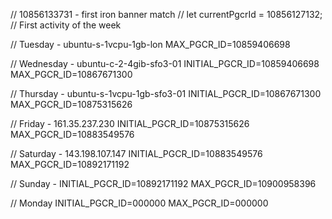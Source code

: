 // 10856133731 - first iron banner match
// let currentPgcrId = 10856127132; // First activity of the week

// Tuesday - ubuntu-s-1vcpu-1gb-lon
MAX_PGCR_ID=10859406698

// Wednesday - ubuntu-c-2-4gib-sfo3-01
INITIAL_PGCR_ID=10859406698
MAX_PGCR_ID=10867671300

// Thursday - ubuntu-s-1vcpu-1gb-sfo3-01
INITIAL_PGCR_ID=10867671300
MAX_PGCR_ID=10875315626

// Friday - 161.35.237.230
INITIAL_PGCR_ID=10875315626
MAX_PGCR_ID=10883549576

// Saturday - 143.198.107.147
INITIAL_PGCR_ID=10883549576
MAX_PGCR_ID=10892171192

// Sunday -
INITIAL_PGCR_ID=10892171192
MAX_PGCR_ID=10900958396

// Monday
INITIAL_PGCR_ID=000000
MAX_PGCR_ID=000000
